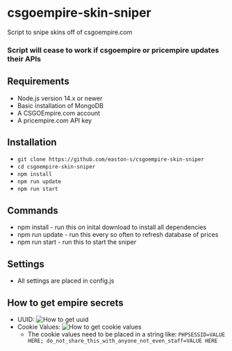 # csgoempire-skin-sniper
Script to snipe skins off of csgoempire.com

### Script will cease to work if csgoempire or pricempire updates their APIs

## Requirements
 - Node.js version 14.x or newer
 - Basic installation of MongoDB
 - A CSGOEmpire.com account
 - A pricempire.com API key

## Installation
- `git clone https://github.com/easton-s/csgoempire-skin-sniper`
- `cd csgoempire-skin-sniper`
- `npm install`
- `npm run update`
- `npm run start`

## Commands

- npm install - run this on inital download to install all dependencies
- npm run update - run this every so often to refresh database of prices
- npm run start - run this to start the sniper

## Settings

- All settings are placed in config.js

## How to get empire secrets

- UUID: ![How to get uuid](https://cdn.upload.systems/uploads/H0i5COiD.png)
- Cookie Values: ![How to get cookie values](https://cdn.upload.systems/uploads/7dD8HuoU.png)
  - The cookie values need to be placed in a string like: `PHPSESSID=VALUE HERE; do_not_share_this_with_anyone_not_even_staff=VALUE HERE`
